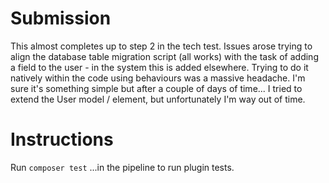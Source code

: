 # Submission
This almost completes up to step 2 in the tech test. Issues arose trying to align the database table migration script (all works) with the task of adding a field to the user - in the system this is added elsewhere. Trying to do it natively within the code using behaviours was a massive headache. I'm sure it's something simple but after a couple of days of time... I tried to extend the User model / element, but unfortunately I'm way out of time.

# Instructions
Run
`composer test`
...in the pipeline to run plugin tests.